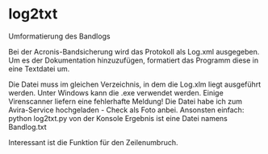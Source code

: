 # log2txt
Umformatierung des Bandlogs

Bei der Acronis-Bandsicherung wird das Protokoll als Log.xml ausgegeben.
Um es der Dokumentation hinzuzufügen, formatiert das Programm diese in 
eine Textdatei um.

Die Datei muss im gleichen Verzeichnis, in dem die Log.xlm liegt ausgeführt werden.
Unter Windows kann die .exe verwendet werden. Einige Virenscanner liefern eine fehlerhafte Meldung!
Die Datei habe ich zum Avira-Service hochgeladen - Check als Foto anbei. 
Ansonsten einfach: python log2txt.py von der Konsole
Ergebnis ist eine Datei namens Bandlog.txt

Interessant ist die Funktion für den Zeilenumbruch.
